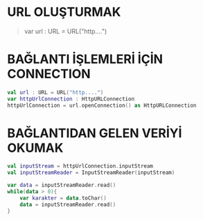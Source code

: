 # URL OLUŞTURMAK
> var url : URL = URL("http....")

# BAĞLANTI İŞLEMLERİ İÇİN CONNECTION
```kotlin
val url : URL = URL("http....")
var httpUrlConnection : HttpURLConnection
httpUrlConnection = url.openConnection() as HttpURLConnection
```

# BAĞLANTIDAN GELEN VERİYİ OKUMAK
```kotlin
val inputStream = httpUrlConnection.inputStream
val inputStreamReader = InputStreamReader(inputStream)

var data = inputStreamReader.read()
while(data > 0){
    var karakter = data.toChar()
    data = inputStreamReader.read()
}
```
